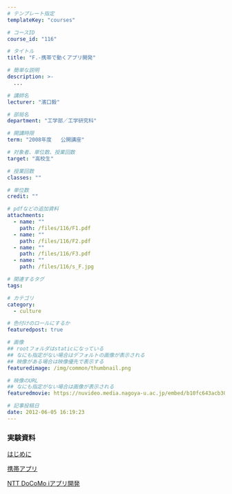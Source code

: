 ```yaml
---
# テンプレート指定
templateKey: "courses"

# コースID
course_id: "116"

# タイトル
title: "F.-携帯で動くアプリ開発"

# 簡単な説明
description: >-
  ...

# 講師名
lecturer: "濱口毅"

# 部局名
department: "工学部／工学研究科"

# 開講時限
term: "2008年度	公開講座"

# 対象者、単位数、授業回数
target: "高校生"

# 授業回数
classes: ""

# 単位数
credit: ""

# pdfなどの追加資料
attachments: 
  - name: "" 
    path: /files/116/F1.pdf
  - name: "" 
    path: /files/116/F2.pdf
  - name: "" 
    path: /files/116/F3.pdf
  - name: "" 
    path: /files/116/s_F.jpg

# 関連するタグ
tags:

# カテゴリ
category:
  - culture

# 色付けのロールにするか
featuredpost: true

# 画像
## rootフォルダはstaticになっている
## なにも指定がない場合はデフォルトの画像が表示される
## 映像がある場合は映像優先で表示する
featuredimage: /img/common/thumbnail.png

# 映像のURL
## なにも指定がない場合は画像が表示される
featuredmovie: https://nuvideo.media.nagoya-u.ac.jp/embed/b10fc643acb30ce6f6a311a23446b48696813577

# 記事投稿日
date: 2012-06-05 16:19:23
---
```


### 実験資料


[はじめに](/files/116/F1.pdf) 

[携帯アプリ](/files/116/F2.pdf) 

[NTT DoCoMo iアプリ開発](/files/116/F3.pdf) 


